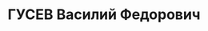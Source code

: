 ---
title: ГУСЕВ Василий Федорович
description: "старший лейтенант, нач. штаба батальона 89 стр. полка 30 стр. дивизии\
  \ ХВО. \n  ВКВС - 27.11.1937, ВМН. Расстрелян 28.11.1937, Днепропетровск"
---